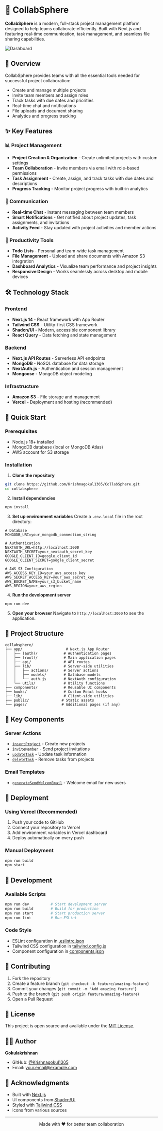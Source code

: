 # 🚀 CollabSphere

**CollabSphere** is a modern, full-stack project management platform designed to help teams collaborate efficiently. Built with Next.js and featuring real-time communication, task management, and seamless file sharing capabilities.

![Dashboard](./public/ss3.png)

## 🌟 Overview

CollabSphere provides teams with all the essential tools needed for successful project collaboration:

- Create and manage multiple projects
- Invite team members and assign roles
- Track tasks with due dates and priorities
- Real-time chat and notifications
- File uploads and document sharing
- Analytics and progress tracking

## ✨ Key Features

### 📊 Project Management

- **Project Creation & Organization** - Create unlimited projects with custom settings
- **Team Collaboration** - Invite members via email with role-based permissions
- **Task Assignment** - Create, assign, and track tasks with due dates and descriptions
- **Progress Tracking** - Monitor project progress with built-in analytics

### 💬 Communication

- **Real-time Chat** - Instant messaging between team members
- **Smart Notifications** - Get notified about project updates, task assignments, and invitations
- **Activity Feed** - Stay updated with project activities and member actions

### 🔧 Productivity Tools

- **Todo Lists** - Personal and team-wide task management
- **File Management** - Upload and share documents with Amazon S3 integration
- **Dashboard Analytics** - Visualize team performance and project insights
- **Responsive Design** - Works seamlessly across desktop and mobile devices

## 🛠️ Technology Stack

### Frontend

- **Next.js 14** - React framework with App Router
- **Tailwind CSS** - Utility-first CSS framework
- **Shadcn/UI** - Modern, accessible component library
- **React Query** - Data fetching and state management

### Backend

- **Next.js API Routes** - Serverless API endpoints
- **MongoDB** - NoSQL database for data storage
- **NextAuth.js** - Authentication and session management
- **Mongoose** - MongoDB object modeling

### Infrastructure

- **Amazon S3** - File storage and management
- **Vercel** - Deployment and hosting (recommended)

## 🚀 Quick Start

### Prerequisites

- Node.js 18+ installed
- MongoDB database (local or MongoDB Atlas)
- AWS account for S3 storage

### Installation

1. **Clone the repository**

```bash
git clone https://github.com/Krishnagokul1305/CollabSphere.git
cd collabsphere
```

2. **Install dependencies**

```bash
npm install
```

3. **Set up environment variables**
   Create a `.env.local` file in the root directory:

```env
# Database
MONGODB_URI=your_mongodb_connection_string

# Authentication
NEXTAUTH_URL=http://localhost:3000
NEXTAUTH_SECRET=your_nextauth_secret_key
GOOGLE_CLIENT_ID=google_client_id
GOOGLE_CLIENT_SECRET=google_client_secret

# AWS S3 Configuration
AWS_ACCESS_KEY_ID=your_aws_access_key
AWS_SECRET_ACCESS_KEY=your_aws_secret_key
AWS_BUCKET_NAME=your_s3_bucket_name
AWS_REGION=your_aws_region
```

4. **Run the development server**

```bash
npm run dev
```

5. **Open your browser**
   Navigate to `http://localhost:3000` to see the application.

## 📁 Project Structure

```
collabsphere/
├── app/                    # Next.js App Router
│   ├── (auth)/            # Authentication pages
│   ├── (root)/            # Main application pages
│   ├── api/               # API routes
│   ├── lib/               # Server-side utilities
│   │   ├── actions/       # Server actions
│   │   ├── models/        # Database models
│   │   └── auth.js        # NextAuth configuration
│   └── utils/             # Utility functions
├── components/            # Reusable UI components
├── hooks/                 # Custom React hooks
├── lib/                   # Client-side utilities
├── public/               # Static assets
└── pages/                # Additional pages (if any)
```

## 🔑 Key Components

### Server Actions

- [`insertProject`](app/lib/actions/projectAction.js) - Create new projects
- [`inviteMember`](app/lib/actions/projectAction.js) - Send project invitations
- [`updateTask`](app/lib/actions/taskAction.js) - Update task information
- [`deleteTask`](app/lib/actions/taskAction.js) - Remove tasks from projects

### Email Templates

- [`generateSendWelcomEmail`](app/utils/HTMLGenerate.js) - Welcome email for new users

## 🚀 Deployment

### Using Vercel (Recommended)

1. Push your code to GitHub
2. Connect your repository to Vercel
3. Add environment variables in Vercel dashboard
4. Deploy automatically on every push

### Manual Deployment

```bash
npm run build
npm start
```

## 🔧 Development

### Available Scripts

```bash
npm run dev          # Start development server
npm run build        # Build for production
npm run start        # Start production server
npm run lint         # Run ESLint
```

### Code Style

- ESLint configuration in [.eslintrc.json](.eslintrc.json)
- Tailwind CSS configuration in [tailwind.config.js](tailwind.config.js)
- Component configuration in [components.json](components.json)

## 🤝 Contributing

1. Fork the repository
2. Create a feature branch (`git checkout -b feature/amazing-feature`)
3. Commit your changes (`git commit -m 'Add amazing feature'`)
4. Push to the branch (`git push origin feature/amazing-feature`)
5. Open a Pull Request

## 📄 License

This project is open source and available under the [MIT License](LICENSE).

## 👨‍💻 Author

**Gokulakrishnan**

- GitHub: [@Krishnagokul1305](https://github.com/Krishnagokul1305)
- Email: your.email@example.com

## 🙏 Acknowledgments

- Built with [Next.js](https://nextjs.org/)
- UI components from [Shadcn/UI](https://ui.shadcn.com/)
- Styled with [Tailwind CSS](https://tailwindcss.com/)
- Icons from various sources

---

<div align="center">
  <p>Made with ❤️ for better team collaboration</p>
</div>

